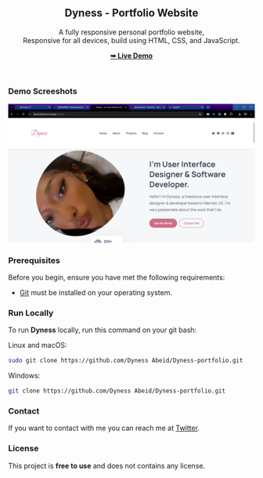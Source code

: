 <div align="center">
  
  
  <br />
  <br />

  <h2 align="center">Dyness - Portfolio Website</h2>

A fully responsive personal portfolio website, <br />Responsive for all devices, build using HTML, CSS, and JavaScript.

<a href="https://dynessabeid.vercel.app/"><strong>➥ Live Demo</strong></a>

</div>

<br />

### Demo Screeshots

![Dyness Desktop Demo](./readme-images/desktop.png "Desktop Demo")

### Prerequisites

Before you begin, ensure you have met the following requirements:

- [Git](https://git-scm.com/downloads "Download Git") must be installed on your operating system.

### Run Locally

To run **Dyness** locally, run this command on your git bash:

Linux and macOS:

```bash
sudo git clone https://github.com/Dyness Abeid/Dyness-portfolio.git
```

Windows:

```bash
git clone https://github.com/Dyness Abeid/Dyness-portfolio.git
```

### Contact

If you want to contact with me you can reach me at [Twitter](https://www.twitter.com/DynessAbeid).

### License

This project is **free to use** and does not contains any license.
